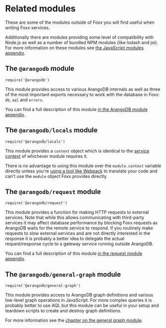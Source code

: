 Related modules
===============

These are some of the modules outside of Foxx you will find useful when writing Foxx services.

Additionally there are modules providing some level of compatibility with Node.js as well as a number of bundled NPM modules (like lodash and joi). For more information on these modules see [the JavaScript modules appendix](../../../Appendix/JavaScriptModules/README.md).

The `@arangodb` module
----------------------

`require('@arangodb')`

This module provides access to various ArangoDB internals as well as three of the most important exports necessary to work with the database in Foxx: `db`, `aql` and `errors`.

You can find a full description of this module [in the ArangoDB module appendix](../../../Appendix/JavaScriptModules/ArangoDB.md).

The `@arangodb/locals` module
-----------------------------

`require('@arangodb/locals')`

This module provides a `context` object which is identical to the [service context](../Context.md) of whichever module requires it.

There is no advantage to using this module over the `module.context` variable directly unless you're [using a tool like Webpack](../../Guides/Webpack.md) to translate your code and can't use the `module` object Foxx provides directly.

The `@arangodb/request` module
------------------------------

`require('@arangodb/request')`

This module provides a function for making HTTP requests to external services. Note that while this allows communicating with third-party services it may affect database performance by blocking Foxx requests as ArangoDB waits for the remote service to respond. If you routinely make requests to slow external services and are not directly interested in the response it is probably a better idea to delegate the actual request/response cycle to a gateway service running outside ArangoDB.

You can find a full description of this module [in the request module appendix](../../../Appendix/JavaScriptModules/Request.md).

The `@arangodb/general-graph` module
------------------------------------

`require('@arangodb/general-graph')`

This module provides access to ArangoDB graph definitions and various low-level graph operations in JavaScript. For more complex queries it is probably better to use AQL but this module can be useful in your setup and teardown scripts to create and destroy graph definitions.

For more information see the [chapter on the general graph module](../../../Graphs/GeneralGraphs/README.md).
